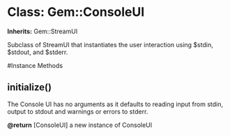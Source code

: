 # Class: Gem::ConsoleUI
**Inherits:** Gem::StreamUI
    

Subclass of StreamUI that instantiates the user interaction using $stdin,
$stdout, and $stderr.



#Instance Methods
## initialize() [](#method-i-initialize)
The Console UI has no arguments as it defaults to reading input from stdin,
output to stdout and warnings or errors to stderr.

**@return** [ConsoleUI] a new instance of ConsoleUI

